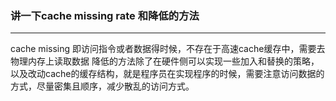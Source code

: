 ### 讲一下cache missing rate 和降低的方法

------

cache missing 即访问指令或者数据得时候，不存在于高速cache缓存中，需要去物理内存上读取数据
降低的方法除了在硬件侧可以实现一些加入和替换的策略，以及改动cache的缓存结构，就是程序员在实现程序的时候，需要注意访问数据的方式，尽量密集且顺序，减少散乱的访问方式。
